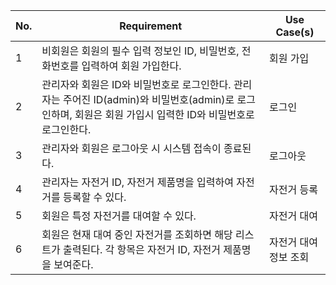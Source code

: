 | No. | Requirement | Use Case(s) |
| --- | --- | --- |
| 1 | 비회원은 회원의 필수 입력 정보인 ID, 비밀번호, 전화번호를 입력하여 회원 가입한다. | 회원 가입  |
| 2 | 관리자와 회원은 ID와 비밀번호로 로그인한다. 관리자는 주어진 ID(admin)와 비밀번호(admin)로 로그인하며, 회원은 회원 가입시 입력한 ID와 비밀번호로 로그인한다. | 로그인 |
| 3 | 관리자와 회원은 로그아웃 시 시스템 접속이 종료된다. | 로그아웃 |
| 4 | 관리자는 자전거 ID, 자전거 제품명을 입력하여 자전거를 등록할 수 있다. | 자전거 등록 |
| 5 | 회원은 특정 자전거를 대여할 수 있다. | 자전거 대여 |
| 6 | 회원은 현재 대여 중인 자전거를 조회하면 해당 리스트가 출력된다. 각 항목은 자전거 ID, 자전거 제품명을 보여준다. | 자전거 대여 정보 조회 |